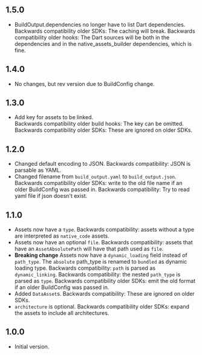 ## 1.5.0

- BuildOutput.dependencies no longer have to list Dart dependencies.
  Backwards compatibility older SDKs: The caching will break.
  Backwards compatibility older hooks: The Dart sources will be both in the
  dependencies and in the native_assets_builder dependencies, which is fine.

## 1.4.0

- No changes, but rev version due to BuildConfig change.

## 1.3.0

- Add key for assets to be linked.  
  Backwards compatibility older build hooks: The key can be omitted.  
  Backwards compatibility older SDKs: These are ignored on older SDKs.  

## 1.2.0

- Changed default encoding to JSON.
  Backwards compatibility: JSON is parsable as YAML.
- Changed filename from `build_output.yaml` to `build_output.json`.
  Backwards compatibility older SDKs: write to the old file name if an older BuildConfig was passed in.
  Backwards compatibility: Try to read yaml file if json doesn't exist.

## 1.1.0

- Assets now have a `type`.
  Backwards compatibility: assets without a type are interpreted as `native_code` assets.
- Assets now have an optional `file`.
  Backwards compatibility: assets that have an `AssetAbsolutePath` will have that path used as `file`.
- **Breaking change** Assets now have a `dynamic_loading` field instead of `path_type`.
  The `absolute` path_type is renamed to `bundled` as dynamic loading type.
  Backwards compatibility: `path` is parsed as `dynamic_linking`.
  Backwards compatibility: the nested `path_type` is parsed as `type`.
  Backwards compatibility older SDKs: emit the old format if an older BuildConfig was passed in.
- Added `DataAsset`s.
  Backwards compatibility: These are ignored on older SDKs.
- `architecture` is optional.
  Backwards compatibility older SDKs: expand the assets to include all architectures.

## 1.0.0

- Initial version.
